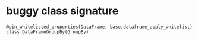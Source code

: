 # buggy class signature

```text
@pin_whitelisted_properties(DataFrame, base.dataframe_apply_whitelist)
class DataFrameGroupBy(GroupBy)
```
